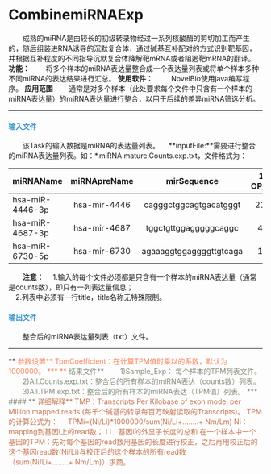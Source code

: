 # CombinemiRNAExp
　　成熟的miRNA是由较长的初级转录物经过一系列核酸酶的剪切加工而产生的，随后组装进RNA诱导的沉默复合体，通过碱基互补配对的方式识别靶基因，并根据互补程度的不同指导沉默复合体降解靶mRNA或者阻遏靶mRNA的翻译。
**功能：**
　　将多个样本的miRNA表达量整合成一个表达量列表或将单个样本多种不同miRNA的表达结果进行汇总。
**使用软件：**
　　	NovelBio使用java编写程序。
**应用范围**
　　通常是对多个样本（此处要求每个文件中只含有一个样本的miRNA表达量）的miRNA表达量进行整合，以用于后续的差异miRNA筛选分析。

***
#### **<i class="glyphicon glyphicon-log-in" aria-hidden="true" style="color:#3090C7"></i><span style="color:#3090C7"> 输入文件**
　　该Task的输入数据是miRNA的表达量列表。
　**inputFile:**需要进行整合的miRNA表达量列表。如：\*.miRNA.mature.Counts.exp.txt，文件格式为：

| miRNAName   |  miRNApreName  |mirSequence|  1-OP_R1  |
| -------- |  :----: | :----:  | :----:  |
| hsa-miR-4446-3p     |  hsa-mir-4446 |cagggctggcagtgacatgggt |  21.0    |
| hsa-miR-4687-3p    | hsa-mir-4687   |tggctgttggagggggcaggc|4.0|
| hsa-miR-6730-5p        |  hsa-mir-6730  |agaaaggtggaggggttgtcaga|1.0|

　　**注意：**
　1.输入的每个文件必须都是只含有一个样本的miRNA表达量（通常是counts数），即只有一列表达量信息；  
　2.列表中必须有一行title，title名称无特殊限制。

#### **<i class="glyphicon glyphicon-log-out" aria-hidden="true" style="color:#3090C7"></i><span style="color:#3090C7"> 输出文件**
　　整合后的miRNA表达量列表（txt）文件。
<hr/>**<i class="fa fa-cog" aria-hidden="true" style="color:#F88158"></i> <span style="color:#F88158">参数设置**
<label id='TpmCoefficient'>TpmCoefficient：</label>在计算TPM值时乘以的系数，默认为1000000。
 ***
**<i class="fa fa-file-text" aria-hidden="true" style="color:#848b79"></i><span style="color:#848b79"> 结果文件**
　　1)Sample_Exp： 每个样本的TPM列表文件。
　　2)All.Counts.exp.txt：整合后的所有样本的miRNA表达（counts数）列表。
　　3)All.TPM.exp.txt：整合后的所有样本的miRNA表达（TPM值）列表。
***
#### **<span class="glyphicon glyphicon-paperclip" aria-hidden="true" style="color:#C47451"></span></i><span style="color:#C47451">  详细解释**
TMP：Transcripts Per Kilobase of exon model per Million mapped reads (每千个碱基的转录每百万映射读取的Transcripts)。
TPM的计算公式为：
    TPMi=(Ni/Li)*1000000/sum(Ni/Li+……..+ Nm/Lm)
Ni：mapping到基因i上的read数； Li：基因i的外显子长度的总和
在一个样本中一个基因的TPM：先对每个基因的read数用基因的长度进行校正，之后再用校正后的这个基因read数(Ni/Li)与校正后的这个样本的所有read数（sum(Ni/Li+……..+ Nm/Lm)）求商。
